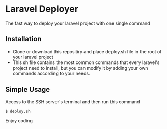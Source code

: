 # Laravel Deployer

The fast way to deploy your laravel project with one single command

## Installation

- Clone or download this repositiry and place deploy.sh file in the root of your laravel project
- This sh file contains the most common commands that every laravel's project need to install, but you can modify it by adding your own commands according to your needs. 

## Simple Usage

Access to the SSH server's terminal and then run this command 
```bash
$ deploy.sh
```

Enjoy coding
